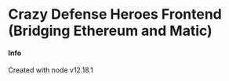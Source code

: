 # Crazy Defense Heroes Frontend (Bridging Ethereum and Matic)

#### Info
Created with node v12.18.1
